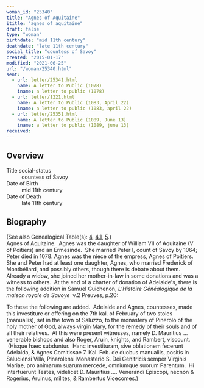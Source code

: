 ```yaml
---
woman_id: "25340"
title: "Agnes of Aquitaine"
ititle: "agnes of aquitaine"
draft: false
type: "woman"
birthdate: "mid 11th century"
deathdate: "late 11th century"
social_title: "countess of Savoy"
created: "2015-01-17"
modified: "2021-06-25"
url: "/woman/25340.html"
sent:
  - url: letter/25341.html
    name: A letter to Public (1078)
    iname: a letter to public (1078)
  - url: letter/1221.html
    name: A letter to Public (1083, April 22)
    iname: a letter to public (1083, april 22)
  - url: letter/25351.html
    name: A letter to Public (1089, June 13)
    iname: a letter to public (1089, june 13)
received:
---
```

<h2 class="mt-4">Overview</h2><dt>Title social-status</dt><dd>countess of Savoy</dd><dt>Date of Birth</dt><dd>mid 11th century</dd><dt>Date of Death</dt><dd>late 11th century</dd><h2 class="mt-4">Biography</h2><p>(See also Genealogical Table(s): <a href="https://epistolae.ctl.columbia.edu/content/genealogy-atto#n25340">4</a>, <a href="https://epistolae.ctl.columbia.edu/content/genealogy-adelaide#n25340">4.1</a>, <a href="https://epistolae.ctl.columbia.edu/content/genealogy-humbert#n25340">5</a>.)<br>Agnes of Aquitaine.&nbsp; Agnes was the daughter of William VII of Aquitaine (V of Poitiers) and an Ermesinde.&nbsp; She married Peter I, count of Savoy by 1064; Peter died in 1078. Agnes was the niece of the empress, Agnes of Poitiers.&nbsp; She and Peter had at least one daughter, Agnes, who married Frederick of Montbéliard, and possibly others, though there is debate about them. Already a widow, she joined her mother-in-law in some donations and was a witness to others. &nbsp;At the end of a charter of donation of Adelaide's, there is the following addition in&nbsp;Samuel Guichenon, <i>L’Histoire Généalogique de la maison royale de Savoye</i>&nbsp; v.2 Preuves, p.20: &nbsp;</p><p>To these the following are added.&nbsp; Adelaide and Agnes, countesses, made this investiture or offering on the 7th kal. of February of two stoles (manualiis), set in the town of Saluzzo, to the monastery of Pinerolo of the holy mother of God, always virgin Mary, for the remedy of their souls and of all their relatives.&nbsp; At this were present witnesses, namely D. Mauritius ... venerable bishops and also Roger, Aruin, knights, and Rambert, viscount. &nbsp;(Hisque haec subduntur.&nbsp; Hanc investituram, sive oblationem fecerunt Adelaida, &amp; Agnes Comitissae 7. Kal. Feb. de duobus manualiis, positis in Saluciensi Villa, Pinarolensi Monasterio S. Dei Genitricis semper Virginis Mariae, pro animarum suarum mercede, omniumque suorum Parentum.&nbsp; Hi interfuerunt Testes, videlicet D. Mauritius .... Venerandi Episcopi, necnon &amp; Rogerius, Aruinus, milites, &amp; Rambertus Vicecomes.)</p>